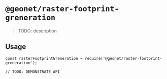 # `@geonet/raster-footprint-greneration`

> TODO: description

## Usage

```
const rasterFootprintGreneration = require('@geonet/raster-footprint-greneration');

// TODO: DEMONSTRATE API
```

